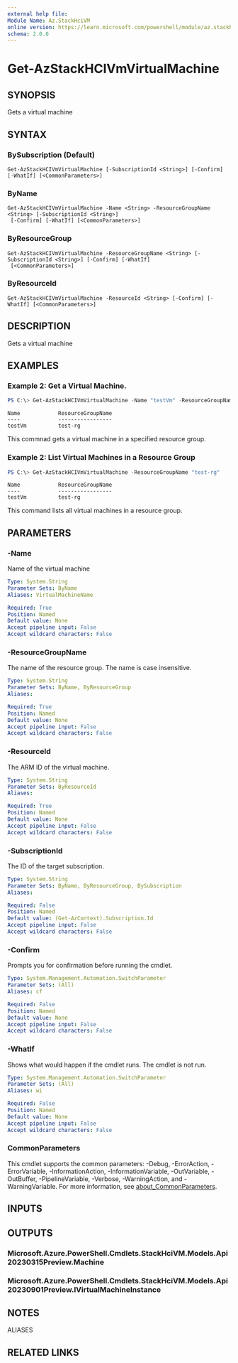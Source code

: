 ```yaml
---
external help file:
Module Name: Az.StackHciVM
online version: https://learn.microsoft.com/powershell/module/az.stackhcivm/get-azstackhcivmvirtualmachine
schema: 2.0.0
---
```


# Get-AzStackHCIVmVirtualMachine

## SYNOPSIS
Gets a virtual machine

## SYNTAX

### BySubscription (Default)
```
Get-AzStackHCIVmVirtualMachine [-SubscriptionId <String>] [-Confirm] [-WhatIf] [<CommonParameters>]
```

### ByName
```
Get-AzStackHCIVmVirtualMachine -Name <String> -ResourceGroupName <String> [-SubscriptionId <String>]
 [-Confirm] [-WhatIf] [<CommonParameters>]
```

### ByResourceGroup
```
Get-AzStackHCIVmVirtualMachine -ResourceGroupName <String> [-SubscriptionId <String>] [-Confirm] [-WhatIf]
 [<CommonParameters>]
```

### ByResourceId
```
Get-AzStackHCIVmVirtualMachine -ResourceId <String> [-Confirm] [-WhatIf] [<CommonParameters>]
```

## DESCRIPTION
Gets a virtual machine

## EXAMPLES

### Example 2: Get a Virtual Machine. 
```powershell
PS C:\> Get-AzStackHCIVmVirtualMachine -Name "testVm" -ResourceGroupName "test-rg"
```

```output
Name            ResourceGroupName
----            -----------------
testVm          test-rg
```

This commnad gets a virtual machine in a specified resource group.

### Example 2: List Virtual Machines in a Resource Group
```powershell
PS C:\> Get-AzStackHCIVmVirtualMachine -ResourceGroupName "test-rg"
```

```output
Name            ResourceGroupName
----            -----------------
testVm          test-rg
```

This command lists all virtual machines in a resource group.

## PARAMETERS

### -Name
Name of the virtual machine

```yaml
Type: System.String
Parameter Sets: ByName
Aliases: VirtualMachineName

Required: True
Position: Named
Default value: None
Accept pipeline input: False
Accept wildcard characters: False
```

### -ResourceGroupName
The name of the resource group.
The name is case insensitive.

```yaml
Type: System.String
Parameter Sets: ByName, ByResourceGroup
Aliases:

Required: True
Position: Named
Default value: None
Accept pipeline input: False
Accept wildcard characters: False
```

### -ResourceId
The ARM ID of the virtual machine.

```yaml
Type: System.String
Parameter Sets: ByResourceId
Aliases:

Required: True
Position: Named
Default value: None
Accept pipeline input: False
Accept wildcard characters: False
```

### -SubscriptionId
The ID of the target subscription.

```yaml
Type: System.String
Parameter Sets: ByName, ByResourceGroup, BySubscription
Aliases:

Required: False
Position: Named
Default value: (Get-AzContext).Subscription.Id
Accept pipeline input: False
Accept wildcard characters: False
```

### -Confirm
Prompts you for confirmation before running the cmdlet.

```yaml
Type: System.Management.Automation.SwitchParameter
Parameter Sets: (All)
Aliases: cf

Required: False
Position: Named
Default value: None
Accept pipeline input: False
Accept wildcard characters: False
```

### -WhatIf
Shows what would happen if the cmdlet runs.
The cmdlet is not run.

```yaml
Type: System.Management.Automation.SwitchParameter
Parameter Sets: (All)
Aliases: wi

Required: False
Position: Named
Default value: None
Accept pipeline input: False
Accept wildcard characters: False
```

### CommonParameters
This cmdlet supports the common parameters: -Debug, -ErrorAction, -ErrorVariable, -InformationAction, -InformationVariable, -OutVariable, -OutBuffer, -PipelineVariable, -Verbose, -WarningAction, and -WarningVariable. For more information, see [about_CommonParameters](http://go.microsoft.com/fwlink/?LinkID=113216).

## INPUTS

## OUTPUTS

### Microsoft.Azure.PowerShell.Cmdlets.StackHciVM.Models.Api20230315Preview.Machine

### Microsoft.Azure.PowerShell.Cmdlets.StackHciVM.Models.Api20230901Preview.IVirtualMachineInstance

## NOTES

ALIASES

## RELATED LINKS

